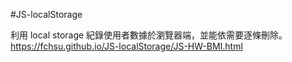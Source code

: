 #JS-localStorage

利用 local storage 紀錄使用者數據於瀏覽器端，並能依需要逐條刪除。
<br><a href="https://fchsu.github.io/JS-localStorage/JS-HW-BMI.html" target="_blank">https://fchsu.github.io/JS-localStorage/JS-HW-BMI.html</a>